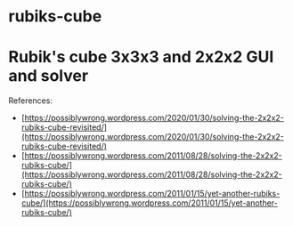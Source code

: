 # rubiks-cube
Rubik's cube 3x3x3 and 2x2x2 GUI and solver
===========================================

References:

* [https://possiblywrong.wordpress.com/2020/01/30/solving-the-2x2x2-rubiks-cube-revisited/](https://possiblywrong.wordpress.com/2020/01/30/solving-the-2x2x2-rubiks-cube-revisited/)
* [https://possiblywrong.wordpress.com/2011/08/28/solving-the-2x2x2-rubiks-cube/](https://possiblywrong.wordpress.com/2011/08/28/solving-the-2x2x2-rubiks-cube/)
* [https://possiblywrong.wordpress.com/2011/01/15/yet-another-rubiks-cube/](https://possiblywrong.wordpress.com/2011/01/15/yet-another-rubiks-cube/)
